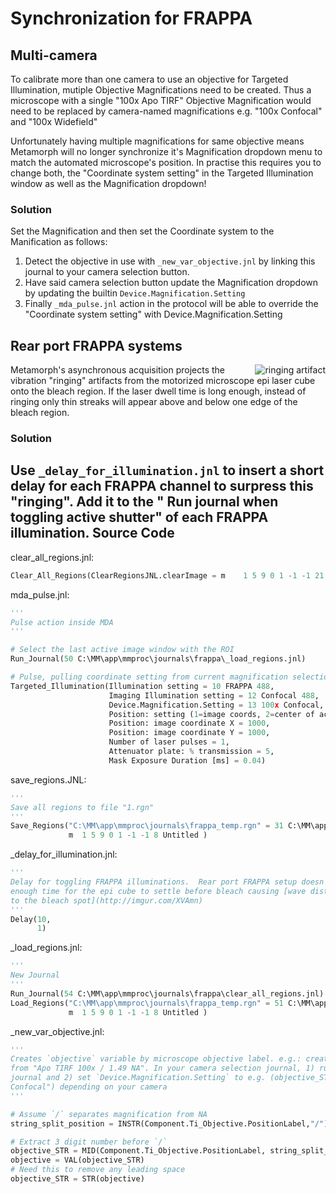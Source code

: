 Synchronization for FRAPPA
==========================

Multi-camera
------------
To calibrate more than one camera to use an objective for Targeted Illumination,
mutiple Objective Magnifications need to be created.  Thus a microscope with
a single "100x Apo TIRF" Objective Magnification would need to be replaced by
camera-named magnifications e.g. "100x Confocal" and "100x Widefield"

Unfortunately having multiple magnifications for same objective means Metamorph
will no longer synchronize it's Magnification dropdown menu to match the automated
microscope's position.  In practise this requires you to change both, the "Coordinate 
system setting" in the Targeted Illumination window as well as the Magnification
dropdown!

### Solution
Set the Magnification and then set the Coordinate system to the Manification
as follows:

1.  Detect the objective in use with `_new_var_objective.jnl` by linking this
    journal to your camera selection button.
2.  Have said camera selection button update the Magnification dropdown
    by updating the builtin `Device.Magnification.Setting`
3.  Finally `_mda_pulse.jnl` action in the protocol will be able to override the
    "Coordinate system setting" with Device.Magnification.Setting

Rear port FRAPPA systems
-----------------------
<img src="https://github.com/downloads/omsai/journals/ringing_bleach.PNG"
 alt="ringing artifact" title="40us dwell time, confocal image" align="right" />

Metamorph's asynchronous acquisition projects the vibration "ringing" artifacts
from the motorized microscope epi laser cube onto the bleach region.  If the
laser dwell time is long enough, instead of ringing only thin streaks will
appear above and below one edge of the bleach region.

### Solution
Use `_delay_for_illumination.jnl` to insert a short delay for each FRAPPA channel
to surpress this "ringing".  Add it to the " Run journal when toggling active shutter"
of each FRAPPA illumination.<!-- content below automatically generated by C:\MM\app\mmproc\journals\doc_jnl.py -->
Source Code
-----------
clear_all_regions.jnl:
```python
Clear_All_Regions(ClearRegionsJNL.clearImage = m	1 5 9 0 1 -1 -1 21 Targeted Illumination)
```

mda_pulse.jnl:
```python
'''
Pulse action inside MDA
'''

# Select the last active image window with the ROI
Run_Journal(50 C:\MM\app\mmproc\journals\frappa\_load_regions.jnl)

# Pulse, pulling coordinate setting from current magnification selection
Targeted_Illumination(Illumination setting = 10 FRAPPA 488,
                      Imaging Illumination setting = 12 Confocal 488,
                      Device.Magnification.Setting = 13 100x Confocal,
                      Position: setting (1=image coords, 2=center of active region, 3=all region centers) = 3,
                      Position: image coordinate X = 1000,
                      Position: image coordinate Y = 1000,
                      Number of laser pulses = 1,
                      Attenuator plate: % transmission = 5,
                      Mask Exposure Duration [ms] = 0.04)
```

save_regions.JNL:
```python
'''
Save all regions to file "1.rgn"
'''
Save_Regions("C:\MM\app\mmproc\journals\frappa_temp.rgn" = 31 C:\MM\app\mmproc\journals\1.rgn,
             m	1 5 9 0 1 -1 -1 8 Untitled )
```

_delay_for_illumination.jnl:
```python
'''
Delay for toggling FRAPPA illuminations.  Rear port FRAPPA setup doesn't give
enough time for the epi cube to settle before bleach causing [wave distortions
to the bleach spot](http://imgur.com/XVAmn)
'''
Delay(10,
      1)
```

_load_regions.jnl:
```python
'''
New Journal
'''
Run_Journal(54 C:\MM\app\mmproc\journals\frappa\clear_all_regions.jnl)
Load_Regions("C:\MM\app\mmproc\journals\frappa_temp.rgn" = 51 C:\MM\app\mmproc\journals\Mosaic Optogenetics\1.rgn,
             m	1 5 9 0 1 -1 -1 8 Untitled )
```

_new_var_objective.jnl:
```python
'''
Creates `objective` variable by microscope objective label. e.g.: create `100`
from "Apo TIRF 100x / 1.49 NA". In your camera selection journal, 1) run this
journal and 2) set `Device.Magnification.Setting` to e.g. (objective_STR + "
Confocal") depending on your camera
'''

# Assume `/` separates magnification from NA
string_split_position = INSTR(Component.Ti_Objective.PositionLabel,"/")

# Extract 3 digit number before `/`
objective_STR = MID(Component.Ti_Objective.PositionLabel, string_split_position - 5, 3)
objective = VAL(objective_STR)
# Need this to remove any leading space
objective_STR = STR(objective)
```
